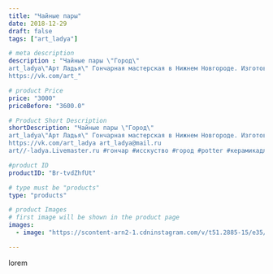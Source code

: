 ```yaml
---
title: "Чайные пары"
date: 2018-12-29
draft: false
tags: ["art_ladya"]

# meta description
description : "Чайные пары \"Город\" 
art_ladya\"Арт Ладья\" Гончарная мастерская в Нижнем Новгороде. Изготовление керамики и мастер//-классы по обучению. 
https://vk.com/art_"

# product Price
price: "3000"
priceBefore: "3600.0"

# Product Short Description
shortDescription: "Чайные пары \"Город\" 
art_ladya\"Арт Ладья\" Гончарная мастерская в Нижнем Новгороде. Изготовление керамики и мастер//-классы по обучению. 
https://vk.com/art_ladya art_ladya@mail.ru 
art//-ladya.Livemaster.ru #гончар #исскуство #город #potter #керамикадляинтерьера #керамикаручнаяработа #гончарнаямастерская #керамиканазаказ #handmade #посудаизглины #керамика #гончарнаяпосуда #эксклюзивнаякерамика #dishes #decor #ceramicar #mug #claygoods #tankard #earthenware #ceramic #design #кружка #чашечки #restaurant #ceramicart #city #чайнаяпара #clay #авторскаякерамика"

#product ID
productID: "Br-tvdZhfUt"

# type must be "products"
type: "products"

# product Images
# first image will be shown in the product page
images:
  - image: "https://scontent-arn2-1.cdninstagram.com/v/t51.2885-15/e35/47583372_603459573443935_5883203024150536562_n.jpg?tp=1&_nc_ht=scontent-arn2-1.cdninstagram.com&_nc_cat=107&_nc_ohc=3USqLr_orKkAX8Oymne&ccb=7-4&oh=edc77710965e2895848fb61c075410a3&oe=60849F58&_nc_sid=86f79a&ig_cache_key=MTk0NTE5MzI2MjU0NTc2MTU4MQ%3D%3D.2-ccb7-4"

---
```

lorem
